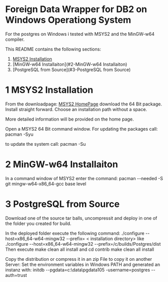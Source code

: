 Foreign Data Wrapper for DB2 on Windows Operationg System
=========================================================

For the postgres on Windows i tested with MSYS2 and the MinGW-w64 compiler.

This README contains the following sections:

1. [MSYS2 Installation](#1-msys2)
2. [MinGW-w64 Installaiton](#2-MinGW-w64 Installaiton)
3. [PostgreSQL from Source](#3-PostgreSQL from Source)

1 MSYS2 Installation
====================

From the downloadpage:
[MSYS2 HomePage](https://www.msys2.org/)
download the 64 Bit package. Install straight forward. Choose an installation path without a space.

More detailed information will be provided on the home page.

Open a MSYS2 64 Bit command window.
For updating the packages call:
pacman -Syu

to update the system call:
pacman -Su



2 MinGW-w64 Installaiton
========================
In a command window of MSYS2 enter the command:
pacman --needed -S git mingw-w64-x86_64-gcc base level

3 PostgreSQL from Source
========================
Download one of the source tar balls, uncompressit and deploy in one of the folder you created for build.

In the deployed folder execute the following command:
./configure --host=x86_64-w64-mingw32 --prefix= < installation directory>
like
./configure --host=x86_64-w64-mingw32 --prefix=/c/builds/Postgres/dist
Then execute
make clean all install
and
cd contrib
make clean all install

Copy the distribution or compress it in an zip File to copy it on another Server:
Set the environment variables in Windows PATH and generated an instanz with:
initdb --pgdata=c:\data\pgdata105 -username=postgres --auth=trust
